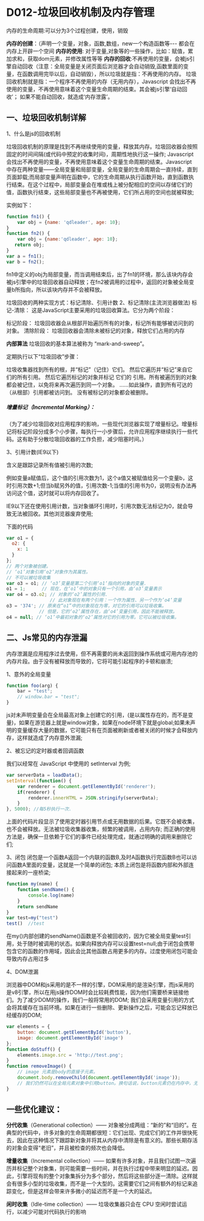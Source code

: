 # D012-垃圾回收机制及内存管理

内存的生命周期:可以分为3个过程创建，使用，销毁

**内存的创建**：（声明一个变量，对象，函数,数组，new一个构造函数等--- 都会在内存上开辟一个空间
**内存的使用**: 对于变量,对象等的一些操作，比如：赋值，累加求和，获取dom元素，并修改属性等等
**内存的回收**:不再使用的变量，会被js引擎自动回收（注意：全局变量是关闭页面后浏览器才会自动销毁,函数里面的变量，在函数调用完毕以后，自动销毁），所以垃圾就是指：不再使用的内存。
垃圾回收机制就是指：一个程序不再使用的内存（无用内存），Javascript 会找出不再使用的变量，不再使用意味着这个变量生命周期的结束。其会被js引擎‘自动回收’； 如果不能自动回收，就造成‘内存泄露’。



## 一、垃圾回收机制详解
1、什么是js的回收机制

垃圾回收机制的原理是找到不再继续使用的变量，释放其内存。垃圾回收器会按照固定的时间间隔(或代码中预定的收集时间)，周期性地执行这一操作;
Javascript 会找出不再使用的变量，不再使用意味着这个变量生命周期的结束。Javascript 中存在两种变量——全局变量和局部变量，全局变量的生命周期会一直持续，直到页面卸载;而局部变量声明在函数中，它的生命周期从执行函数开始，直到函数执行结束。在这个过程中，局部变量会在堆或栈上被分配相应的空间以存储它们的值，函数执行结束，这些局部变量也不再被使用，它们所占用的空间也就被释放;

实例如下：
```js
function fn1() {
    var obj = {name: 'qdleader', age: 10};
}
function fn2() {
    var obj = {name:'qdleader', age: 10};
   return obj;
}
var a = fn1();
var b = fn2();
```

fn1中定义的obj为局部变量，而当调用结束后，出了fn1的环境，那么该块内存会被js引擎中的垃圾回收器自动释放；在fn2被调用的过程中，返回的对象被全局变量b所指向，所以该块内存并不会被释放。


垃圾回收的两种实现方式：标记清除、引用计数
2、标记清除(主流浏览器做法)
标记-清除： 这是JavaScript主要采用的垃圾回收算法。它分为两个阶段：

标记阶段： 垃圾回收器会从根部开始遍历所有的对象，标记所有能够被访问到的对象。
清除阶段： 垃圾回收器会清除未被标记的对象，释放它们占用的内存

**内部算法**
垃圾回收的基本算法被称为 “mark-and-sweep”。

定期执行以下“垃圾回收”步骤：

垃圾收集器找到所有的根，并“标记”（记住）它们。
然后它遍历并“标记”来自它们的所有引用。
然后它遍历标记的对象并标记 它们的 引用。所有被遍历到的对象都会被记住，以免将来再次遍历到同一个对象。
……如此操作，直到所有可达的（从根部）引用都被访问到。
没有被标记的对象都会被删除。

##### 增量标记（Incremental Marking）：
 （为了减少垃圾回收对应用程序的影响，一些现代浏览器实现了增量标记。增量标记将标记阶段分成多个小步骤，每执行一小步骤后，允许应用程序继续执行一些代码。这有助于分散垃圾回收器的工作负担，减少阻塞时间。）

3、引用计数(IE9以下)

含义是跟踪记录所有值被引用的次数;

例如变量a赋值后，这个值的引用次数为1，这个a值又被赋值给另一个变量b，这时引用次数+1;但当b赋另外的值，引用次数-1;当值的引用书为0，说明没有办法再访问这个值，这时就可以将内存回收了。

IE9以下还在使用引用计数，当对象循环引用时，引用次数无法标记为0，就会导致无法被回收。其他浏览器废弃使用;

下面的代码

```js
var o1 = { 
  o2: { 
    x: 1 
  } 
}; 
// 两个对象被创建。 
// ‘o1’对象引用‘o2’对象作为其属性。 
// 不可以被垃圾收集 
var o3 = o1; // ‘o3’变量是第二个引用‘o1‘指向的对象的变量.  
o1 = 1;      // 现在，在‘o1’中的对象只有一个引用，由‘o3’变量表示 
var o4 = o3.o2; // 对象的‘o2’属性的引用. 
                // 此对象现在有两个引用：一个作为属性、另一个作为’o4‘变量 
o3 = '374'; // 原来在“o1”中的对象现在为零，对它的引用可以垃圾收集。 
            // 但是，它的‘o2’属性存在，由‘o4’变量引用，因此不能被释放。 
o4 = null; // ‘o1’中最初对象的‘o2’属性对它的引用为零。它可以被垃圾收集。 
```

## 二、Js常见的内存泄漏
内存泄漏是应用程序过去使用，但不再需要的尚未返回到操作系统或可用内存池的内存片段。由于没有被释放而导致的，它将可能引起程序的卡顿和崩溃;

1、意外的全局变量

```js
function foo(arg) { 
    bar = "test"; 
    // window.bar = "test"; 
} 

```

js对未声明变量会在全局最高对象上创建它的引用，(是以属性存在的，而不是变量)，如果在游览器上就是window对象，如果在node环境下就是global;如果未声明的变量缓存大量的数据，它可能只有在页面被刷新或者被关闭的时候才会释放内存，这样就造成了内存意外泄漏;

2、被忘记的定时器或者回调函数

我们以经常在 JavaScript 中使用的 setInterval 为例;

```js
var serverData = loadData(); 
setInterval(function() { 
    var renderer = document.getElementById('renderer'); 
    if(renderer) { 
        renderer.innerHTML = JSON.stringify(serverData); 
    } 
}, 5000); //每5秒执行一次. 
```

上面的代码片段显示了使用定时器引用节点或无用数据的后果。它既不会被收集，也不会被释放。无法被垃圾收集器收集，频繁的被调用，占用内存;
而正确的使用方法是，确保一旦依赖于它们的事件已经处理完成，就通过明确的调用来删除它们;

3、闭包
闭包是一个函数A返回一个内联的函数B,及时A函数执行完函数B也可以访问函数A里面的变量，这就是一个简单的闭包;
本质上闭包是将函数内部和外部连接起来的一座桥梁;
```js
function my(name) { 
    function sendName() { 
        console.log(name) 
    } 
    return sendName 
} 
var test=my("test") 
test()  //test 
```
在my()内部创建的sendName()函数是不会被回收的，因为它被全局变量test引用，处于随时被调用的状态。如果向释放内存可以设置test=null;由于闭包会携带包含它的函数的作用域，因此会比其他函数占用更多的内存。过度使用闭包可能会导致内存占用过多

4、DOM泄漏

浏览器中DOM和js采用的是不一样的引擎，DOM采用的是渲染引擎，而js采用的是v8引擎，所以在用js操作DOM时会比较耗费性能，因为他们需要桥来链接他们。为了减少DOM的操作，我们一般将常用的DOM;
我们会采用变量引用的方式会将其缓存在当前环境。如果在进行一些删除、更新操作之后，可能会忘记释放已经缓存的DOM;
```js
var elements = { 
    button: document.getElementById('button'), 
    image: document.getElementById('image') 
}; 
function doStuff() { 
    elements.image.src = 'http://test.png'; 
} 
function removeImage() { 
    // image 元素是body的直接子元素。 
    document.body.removeChild(document.getElementById('image')); 
    // 我们仍然可以在全局元素对象中引用button。换句话说，button元素仍在内存中，无法由GC收集 
} 
```


## 一些优化建议：
**分代收集**（Generational collection）—— 对象被分成两组：“新的”和“旧的”。在典型的代码中，许多对象的生命周期都很短：它们出现、完成它们的工作并很快死去，因此在这种情况下跟踪新对象并将其从内存中清除是有意义的。那些长期存活的对象会变得“老旧”，并且被检查的频次也会降低。

**增量收集**（Incremental collection）—— 如果有许多对象，并且我们试图一次遍历并标记整个对象集，则可能需要一些时间，并在执行过程中带来明显的延迟。因此，引擎将现有的整个对象集拆分为多个部分，然后将这些部分逐一清除。这样就会有很多小型的垃圾收集，而不是一个大型的。这需要它们之间有额外的标记来追踪变化，但是这样会带来许多微小的延迟而不是一个大的延迟。

**闲时收集**（Idle-time collection）—— 垃圾收集器只会在 CPU 空闲时尝试运行，以减少可能对代码执行的影响